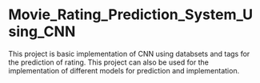 # Movie_Rating_Prediction_System_Using_CNN
This project is basic implementation of CNN using databsets and tags for the prediction of rating.
This project can also be used for the implementation of different models for prediction and implementation.
